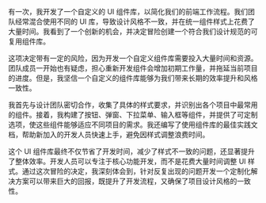 有一次，我开发了一个自定义的 UI 组件库，以简化我们的前端工作流程。我们团队经常混合使用不同的 UI 库，导致设计风格不一致，并在统一组件样式上花费了大量时间。我看到了一个创新的机会，并决定冒险创建一个符合我们设计规范的可复用组件库。

这项决定带有一定的风险，因为开发一个自定义组件库需要投入大量时间和资源。团队成员一开始也有疑虑，担心重新开发组件会增加初期工作量，并拖延当前项目的进度。但是，我坚信一个自定义的组件库能够为我们带来长期的效率提升和风格一致性。

我首先与设计团队密切合作，收集了具体的样式要求，并识别出各个项目中最常用的组件。接着，我构建了按钮、弹窗、下拉菜单、输入框等组件，并提供了可定制选项，使这些组件能够适应不同项目的需求。我还编写了使用组件库的最佳实践文档，帮助新加入的开发人员快速上手，避免因样式调整浪费时间。

这个 UI 组件库最终不仅节省了开发时间，减少了样式不一致的问题，还显著提升了整体效率。开发人员可以专注于核心功能开发，而不是花费大量时间调整 UI 样式。通过这次冒险的决定，我深刻体会到，针对反复出现的问题开发一个定制化解决方案可以带来巨大的回报，既提升了开发流程，又确保了项目设计风格的一致性。